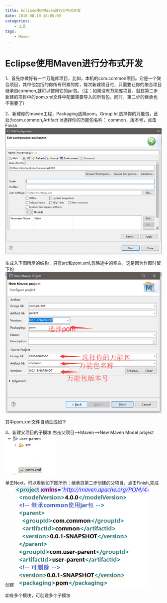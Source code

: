 ```yaml
---
title: Eclipse使用Maven进行分布式开发
date: 2016-08-10 16:05:09
categories:
	- 工具
tags:
	- Maven
---
```

# Eclipse使用Maven进行分布式开发


1、首先你做好有一个万能库项目，比如，本机的com.common项目。它是一个聚合项目，其中他包括的你所有积累的库，每次新建项目时，只需要让你的聚合项目继承自common,就可以使用它的jar包。（注：如果没有万能库项目，就在第二步新建的项目中的pom.xml文件中配置需要导入的所有包，同时，第二步的继承也不需要了）

<!-- more -->

2、新建你的maven工程，Packaging选择pom，Group Id 选择你的万能包，此处为com.common,Artifact Id选择你的万能包名称： common，版本号，点击Finish
![alt tu15][maven15]

[maven15]: /img/maven15.png "Eclipse使用"

生成入下图所示的结构：只有src和pom.xml,忽略途中的空白，这是因为作图时留下的
![alt tu16][maven16]

[maven16]: /img/maven16.png "Eclipse使用"

其中pom.xml文件自动生成如下

3、新建父项目的子模块
右击父项目-->Maven-->New Maven Model project
![alt tu17][maven17]

[maven17]: /img/maven17.png "Eclipse使用"

单击Next，可以看到如下图所示：继承自第二步创建的父项目，点击Finish,完成创建
![alt tu18][maven18]

[maven18]: /img/maven18.png "Eclipse使用"

如有多个模块，可创建多个子模块
